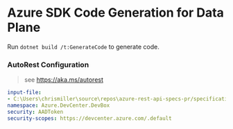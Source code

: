 # Azure SDK Code Generation for Data Plane

Run `dotnet build /t:GenerateCode` to generate code.

### AutoRest Configuration
> see https://aka.ms/autorest

``` yaml
input-file:
- C:\Users\chrismiller\source\repos\azure-rest-api-specs-pr/specification/devcenter/data-plane/Microsoft.DevCenter/preview/2022-03-01-preview/devbox.json
namespace: Azure.DevCenter.DevBox
security: AADToken
security-scopes: https://devcenter.azure.com/.default
 
```


